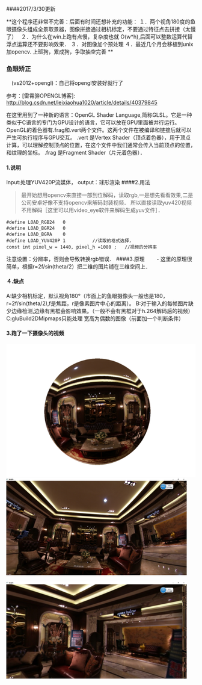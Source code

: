  ####2017/3/30更新
   
  **这个程序还非常不完善：后面有时间还想补充的功能：
  １．两个视角180度的鱼眼摄像头组成全景取景器，图像拼接通过相机标定，不要通过特征点去拼接（太慢了）　
  ２．为什么在win上跑有点慢，复杂度也就 O(w*h),后面可以整数运算代替浮点运算还不要影响效果．
  ３．对图像加个预处理
  ４．最近几个月会移植到unix加opencv.
 上班狗，累成狗，争取抽空完善
 **
### 鱼眼矫正
　(vs2012+opengl)：自己将opengl安装好就行了

参考：[雷霄骅OPENGL博客]: http://blog.csdn.net/leixiaohua1020/article/details/40379845

在这里用到了一种新的语言：OpenGL Shader Language,简称GLSL。它是一种类似于C语言的专门为GPU设计的语言，它可以放在GPU里面被并行运行。
OpenGL的着色器有.frag和.vert两个文件。这两个文件在被编译和链接后就可以产生可执行程序与GPU交互。
.vert 是Vertex Shader（顶点着色器），用于顶点计算，可以理解控制顶点的位置，在这个文件中我们通常会传入当前顶点的位置，和纹理的坐标。
.frag 是Fragment Shader（片元着色器）．

#### 1.说明
Input:处理YUV420P流媒体，
output：球形渲染
####2.用法
> 最开始想用opencv来直接一部到位解码，读取rgb,一是想先看看效果,二是公司安卓好像不支持opencv来解码封装视频．
> 所以直接读取yuv420视频不用解码［这里可以用video_eye软件来解码生成yuv文件］．
```
#define LOAD_RGB24   0
#define LOAD_BGR24   0
#define LOAD_BGRA    0
#define LOAD_YUV420P 1          //读取的格式选择，
const int pixel_w = 1440, pixel_h =1080 ;   //视频的分辨率
```

注意设置：分辨率，否则会导致转换rgb错误．
####3.原理
　　- 这里的原理很简单，根据r=2f/sin(theta/2）把二维的图片铺在三维空间上．

#### ４.缺点
A:缺少相机标定，默认视角180°（市面上的鱼眼摄像头一般也是180，r=2f/sin(theta/2),f是焦距，r是像素图片中心的距离）。
B:对于输入的每帧图片缺少边缘检测,边缘有黑框会影响效果。（一般不会有黑框对于h.264解码后的视频）
C:gluBuild2DMipmaps只能处理 宽高为偶数的图像（前面加一个判断条件）
#### 3.跑了一下摄像头的视频
![](./img/1.png)
![](./img/2.png)

![](./img/3.png)
